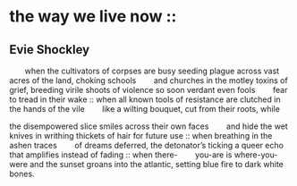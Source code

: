 # the way we live now ::
## Evie Shockley
       when the cultivators of corpses are busy seeding
plague across vast acres of the land, choking schools
       and churches in the motley toxins of grief, breeding
virile shoots of violence so soon verdant even fools
       fear to tread in their wake :: when all known tools
of resistance are clutched in the hands of the vile
       like a wilting bouquet, cut from their roots, while

the disempowered slice smiles across their own faces
       and hide the wet knives in writhing thickets of hair
for future use :: when breathing in the ashen traces
       of dreams deferred, the detonator’s ticking a queer
echo that amplifies instead of fading :: when there-
       you-are is where-you-were and the sunset groans
into the atlantic, setting blue fire to dark white bones.
